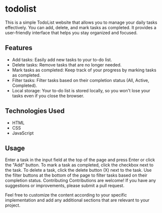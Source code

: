 # todolist

This is a simple TodoList website that allows you to manage your daily tasks effectively. You can add, delete, and mark tasks as completed. It provides a user-friendly interface that helps you stay organized and focused.

## Features
- Add tasks: Easily add new tasks to your to-do list.
- Delete tasks: Remove tasks that are no longer needed.
- Mark tasks as completed: Keep track of your progress by marking tasks as completed.
- Filter tasks: Filter tasks based on their completion status (All, Active, Completed).
- Local storage: Your to-do list is stored locally, so you won't lose your tasks even if you close the browser.
## Technologies Used
- HTML
- CSS
- JavaScript
## Usage
Enter a task in the input field at the top of the page and press Enter or click the "Add" button.
To mark a task as completed, click the checkbox next to the task.
To delete a task, click the delete button (X) next to the task.
Use the filter buttons at the bottom of the page to filter tasks based on their completion status.
Contributing
Contributions are welcome! If you have any suggestions or improvements, please submit a pull request.

Feel free to customize the content according to your specific implementation and add any additional sections that are relevant to your project.
